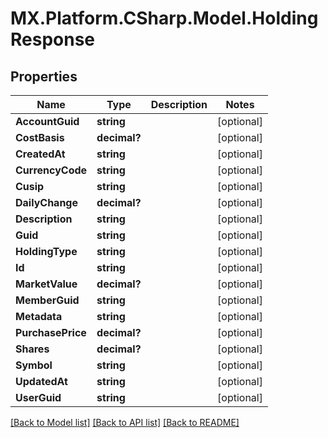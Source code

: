 # MX.Platform.CSharp.Model.HoldingResponse

## Properties

Name | Type | Description | Notes
------------ | ------------- | ------------- | -------------
**AccountGuid** | **string** |  | [optional] 
**CostBasis** | **decimal?** |  | [optional] 
**CreatedAt** | **string** |  | [optional] 
**CurrencyCode** | **string** |  | [optional] 
**Cusip** | **string** |  | [optional] 
**DailyChange** | **decimal?** |  | [optional] 
**Description** | **string** |  | [optional] 
**Guid** | **string** |  | [optional] 
**HoldingType** | **string** |  | [optional] 
**Id** | **string** |  | [optional] 
**MarketValue** | **decimal?** |  | [optional] 
**MemberGuid** | **string** |  | [optional] 
**Metadata** | **string** |  | [optional] 
**PurchasePrice** | **decimal?** |  | [optional] 
**Shares** | **decimal?** |  | [optional] 
**Symbol** | **string** |  | [optional] 
**UpdatedAt** | **string** |  | [optional] 
**UserGuid** | **string** |  | [optional] 

[[Back to Model list]](../README.md#documentation-for-models) [[Back to API list]](../README.md#documentation-for-api-endpoints) [[Back to README]](../README.md)

